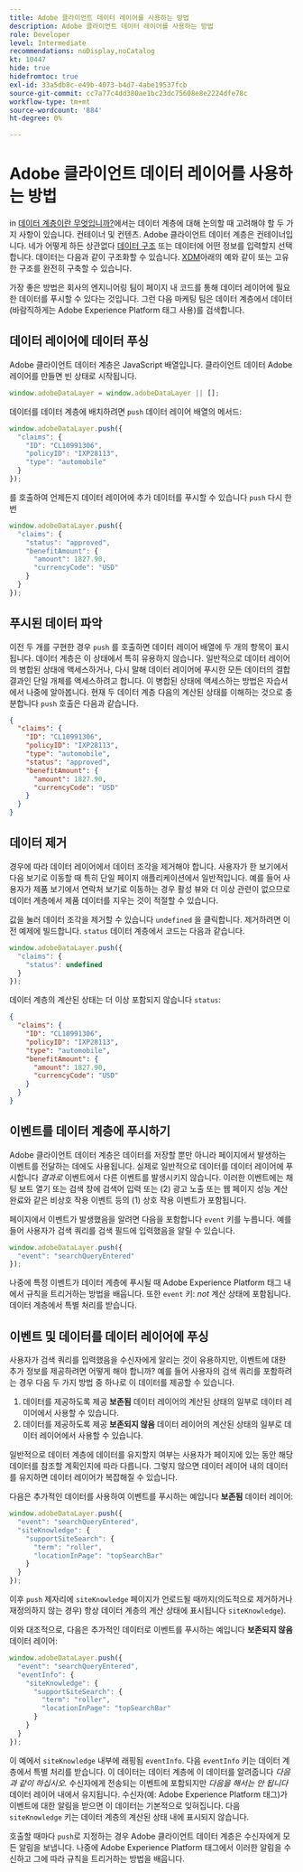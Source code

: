 ```yaml
---
title: Adobe 클라이언트 데이터 레이어를 사용하는 방법
description: Adobe 클라이언트 데이터 레이어를 사용하는 방법
role: Developer
level: Intermediate
recommendations: noDisplay,noCatalog
kt: 10447
hide: true
hidefromtoc: true
exl-id: 33a5db8c-e49b-4073-b4d7-4abe19537fcb
source-git-commit: cc7a77c4dd380ae1bc23dc75608e8e2224dfe78c
workflow-type: tm+mt
source-wordcount: '884'
ht-degree: 0%

---
```


# Adobe 클라이언트 데이터 레이어를 사용하는 방법

in [데이터 계층이란 무엇입니까?](whats-a-data-layer.md)에서는 데이터 계층에 대해 논의할 때 고려해야 할 두 가지 사항이 있습니다. 컨테이너 및 컨텐츠. Adobe 클라이언트 데이터 계층은 컨테이너입니다. 네가 어떻게 하든 상관없다 [데이터 구조](../structuring-your-data.md) 또는 데이터에 어떤 정보를 입력할지 선택합니다. 데이터는 다음과 같이 구조화할 수 있습니다. [XDM](../structuring-your-data.md#xdm)아래의 예와 같이 또는 고유한 구조를 완전히 구축할 수 있습니다.

가장 좋은 방법은 회사의 엔지니어링 팀이 페이지 내 코드를 통해 데이터 레이어에 필요한 데이터를 푸시할 수 있다는 것입니다. 그런 다음 마케팅 팀은 데이터 계층에서 데이터(바람직하게는 Adobe Experience Platform 태그 사용)를 검색합니다.

## 데이터 레이어에 데이터 푸싱

Adobe 클라이언트 데이터 계층은 JavaScript 배열입니다. 클라이언트 데이터 Adobe 레이어를 만들면 빈 상태로 시작됩니다.

```js
window.adobeDataLayer = window.adobeDataLayer || [];
```

데이터를 데이터 계층에 배치하려면 `push` 데이터 레이어 배열의 메서드:

```js
window.adobeDataLayer.push({
  "claims": {
    "ID": "CL10991306",
    "policyID": "IXP28113",
    "type": "automobile"
  }
});
```

를 호출하여 언제든지 데이터 레이어에 추가 데이터를 푸시할 수 있습니다 `push` 다시 한 번

```js
window.adobeDataLayer.push({
  "claims": {
    "status": "approved",
    "benefitAmount": {
      "amount": 1827.90,
      "currencyCode": "USD"
    }
  }
});
```

## 푸시된 데이터 파악

이전 두 개를 구현한 경우 `push` 를 호출하면 데이터 레이어 배열에 두 개의 항목이 표시됩니다. 데이터 계층은 이 상태에서 특히 유용하지 않습니다. 일반적으로 데이터 레이어의 병합된 상태에 액세스하거나, 다시 말해 데이터 레이어에 푸시한 모든 데이터의 결합 결과인 단일 개체를 액세스하려고 합니다. 이 병합된 상태에 액세스하는 방법은 자습서에서 나중에 알아봅니다. 현재 두 데이터 계층 다음의 계산된 상태를 이해하는 것으로 충분합니다 `push` 호출은 다음과 같습니다.

```json
{
  "claims": {
    "ID": "CL10991306",
    "policyID": "IXP28113",
    "type": "automobile",
    "status": "approved",
    "benefitAmount": {
      "amount": 1827.90,
      "currencyCode": "USD"
    }
  }
}
```

## 데이터 제거

경우에 따라 데이터 레이어에서 데이터 조각을 제거해야 합니다. 사용자가 한 보기에서 다음 보기로 이동할 때 특히 단일 페이지 애플리케이션에서 일반적입니다. 예를 들어 사용자가 제품 보기에서 연락처 보기로 이동하는 경우 활성 뷰와 더 이상 관련이 없으므로 데이터 계층에서 제품 데이터를 지우는 것이 적절할 수 있습니다.

값을 눌러 데이터 조각을 제거할 수 있습니다 `undefined` 을 클릭합니다. 제거하려면 이전 예제에 빌드합니다. `status` 데이터 계층에서 코드는 다음과 같습니다.

```js
window.adobeDataLayer.push({
  "claims": {
    "status": undefined
  }
});
```

데이터 계층의 계산된 상태는 더 이상 포함되지 않습니다 `status`:

```json
{
  "claims": {
    "ID": "CL10991306",
    "policyID": "IXP28113",
    "type": "automobile",
    "benefitAmount": {
      "amount": 1827.90,
      "currencyCode": "USD"
    }
  }
}
```

## 이벤트를 데이터 계층에 푸시하기

Adobe 클라이언트 데이터 계층은 데이터를 저장할 뿐만 아니라 페이지에서 발생하는 이벤트를 전달하는 데에도 사용됩니다. 실제로 일반적으로 데이터를 데이터 레이어에 푸시합니다 _결과로_ 이벤트에서 다른 이벤트를 발생시키지 않습니다. 이러한 이벤트에는 채팅 보트 열기 또는 검색 창에 검색어 입력 또는 (2) 광고 노출 또는 웹 페이지 성능 계산 완료와 같은 비상호 작용 이벤트 등의 (1) 상호 작용 이벤트가 포함됩니다.

페이지에서 이벤트가 발생했음을 알려면 다음을 포함합니다 `event` 키를 누릅니다. 예를 들어 사용자가 검색 쿼리를 검색 필드에 입력했음을 알릴 수 있습니다.

```js
window.adobeDataLayer.push({
  "event": "searchQueryEntered"
});
```

나중에 특정 이벤트가 데이터 계층에 푸시될 때 Adobe Experience Platform 태그 내에서 규칙을 트리거하는 방법을 배웁니다. 또한 `event` 키: _not_ 계산 상태에 포함됩니다. 데이터 계층에서 특별 처리를 받습니다.

## 이벤트 및 데이터를 데이터 레이어에 푸싱

사용자가 검색 쿼리를 입력했음을 수신자에게 알리는 것이 유용하지만, 이벤트에 대한 추가 정보를 제공하려면 어떻게 해야 합니까? 예를 들어 사용자의 검색 쿼리를 포함하려는 경우 다음 두 가지 방법 중 하나로 이 데이터를 제공할 수 있습니다.

1. 데이터를 제공하도록 제공 **보존됨** 데이터 레이어의 계산된 상태의 일부로 데이터 레이어에서 사용할 수 있습니다.
2. 데이터를 제공하도록 제공 **보존되지 않음** 데이터 레이어의 계산된 상태의 일부로 데이터 레이어에서 사용할 수 있습니다.

일반적으로 데이터 계층에 데이터를 유지할지 여부는 사용자가 페이지에 있는 동안 해당 데이터를 참조할 계획인지에 따라 다릅니다. 그렇지 않으면 데이터 레이어 내의 데이터를 유지하면 데이터 레이어가 복잡해질 수 있습니다.

다음은 추가적인 데이터를 사용하여 이벤트를 푸시하는 예입니다 **보존됨** 데이터 레이어:

```js
window.adobeDataLayer.push({
  "event": "searchQueryEntered",
  "siteKnowledge": {
    "supportSiteSearch": {
      "term": "roller",
      "locationInPage": "topSearchBar"
    }
  }
});
```

이후 `push` 제자리에 `siteKnowledge` 페이지가 언로드될 때까지(의도적으로 제거하거나 재정의하지 않는 경우) 항상 데이터 계층의 계산 상태에 표시됩니다 `siteKnowledge`).

이와 대조적으로, 다음은 추가적인 데이터로 이벤트를 푸시하는 예입니다 **보존되지 않음** 데이터 레이어:

```js
window.adobeDataLayer.push({
  "event": "searchQueryEntered",
  "eventInfo": {
    "siteKnowledge": {
      "supportSiteSearch": {
        "term": "roller",
        "locationInPage": "topSearchBar"
      }
    }
  }
});
```

이 예에서 `siteKnowledge` 내부에 래핑됨 `eventInfo`. 다음 `eventInfo` 키는 데이터 계층에서 특별 처리를 받습니다. 이 데이터는 데이터 계층에 이 데이터를 알려줍니다 _다음과 같이 하십시오._ 수신자에게 전송되는 이벤트에 포함되지만 _다음을 해서는 안 됩니다_ 데이터 레이어 내에서 유지됩니다. 수신자(예: Adobe Experience Platform 태그)가 이벤트에 대한 알림을 받으면 이 데이터는 기본적으로 잊혀집니다. 다음 `siteKnowledge` 키는 데이터 계층의 계산된 상태 내에 표시되지 않습니다.

호출할 때마다 `push`로 지정하는 경우 Adobe 클라이언트 데이터 계층은 수신자에게 모든 알림을 보냅니다. 나중에 Adobe Experience Platform 태그에서 이러한 알림을 수신하고 그에 따라 규칙을 트리거하는 방법을 배웁니다.
